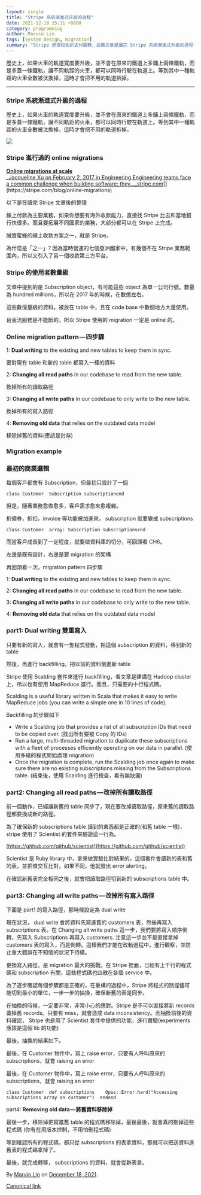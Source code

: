 ```yaml
---
layout: single
title: "Stripe 系統漸進式升級的過程"
date: 2021-12-18 15:11 +0800
category: programming
author: Marvin Lin
tags: [system design, migration]
summary: "Stripe 是很知名的支付服務，這篇文章是讀完 Stripe 系統漸進式升級的過程"
---
```


歷史上，如果火車的軌道寬度要升級，並不會在原來的鐵道上多鋪上兩條鐵軌，而是多蓋一條鐵軌，讓不同軌距的火車，都可以同時行駛在軌道上。等到其中一種軌距的火車全數被汰換掉，這時才會把不用的軌道拆掉。

* * *

### Stripe 系統漸進式升級的過程

歷史上，如果火車的軌道寬度要升級，並不會在原來的鐵道上多鋪上兩條鐵軌，而是多蓋一條鐵軌，讓不同軌距的火車，都可以同時行駛在軌道上。等到其中一種軌距的火車全數被汰換掉，這時才會把不用的軌道拆掉。

![](https://cdn-images-1.medium.com/max/800/1*kVy_4E7Jw81-keZ1SwVu1g.png)

### Stripe 進行過的 online migrations

[**Online migrations at scale**  
_Jacqueline Xu on February 2, 2017 in Engineering Engineering teams face a common challenge when building software: they…_stripe.com](https://stripe.com/blog/online-migrations "https://stripe.com/blog/online-migrations")[](https://stripe.com/blog/online-migrations)

以下是在讀完 Stripe 文章後的整理

線上付款為主要業務，如果你想要有海外收款能力，直接找 Stripe 比去和當地銀行快很多。而且要拓展不同國家的業務，大部分都可以在 Stripe 上完成。

誠實蜜蜂的線上收款方案之一，就是 Stripe。

為什麼是「之一」? 因為當時營運的七個亞洲國家中，有幾個不在 Stripe 業務範圍內，所以又引入了另一個收款第三方平台。

### Stripe 的使用者數量級

文章中提到的是 Subscription object，有可能這些 object 為單一公司行號。數量為 hundred millions，所以在 2017 年的時候，在數億左右。

這些數億量級的資料，被放在 table 中，且在 code base 中數個地方大量使用。

且金流服務是不能斷的，所以 Stripe 使用的 migration 一定是 online 的。

### Online migration pattern — 四步驟

1: **Dual writing** to the existing and new tables to keep them in sync.

要對現有 table 和新的 table 都寫入一樣的資料

2: **Changing all read paths** in our codebase to read from the new table.

換掉所有的讀取路徑

3: **Changing all write paths** in our codebase to only write to the new table.

換掉所有的寫入路徑

4: **Removing old data** that relies on the outdated data model

移除掉舊的資料(應該是封存)

### Migration example

### 最初的商業邏輯

每個客戶都會有 Subscription，但最初只設計了一個

    class Customer  Subscription subscriptionend

但是，隨著業務愈做愈多，客戶需求愈來愈複雜。

折價券，折扣，invoice 等功能被加進來， subscription 就要變成 subscriptions

    class Customer  array: Subscription subscriptionsend

而當客戶成長到了一定程度，就要做資料庫的切分，可回頭看 CH6。

左邊是既有設計，右邊是要 migration 的架構

再回頭看一次，migration pattern 四步驟

1: **Dual writing** to the existing and new tables to keep them in sync.

2: **Changing all read paths** in our codebase to read from the new table.

3: **Changing all write paths** in our codebase to only write to the new table.

4: **Removing old data** that relies on the outdated data model

### part1: Dual writing 雙重寫入

只要有新的寫入，就會有一隻程式發動，把這個 subscription 的資料，移到新的 table

然後，再進行 backfilling，把以前的資料倒進新 table

Stripe 使用 Scalding 套件來進行 backfilling，看文章是建講在 Hadoop cluster 上，所以也有使用 MapReduce 進行。而且，只需要約十行程式碼。

Scalding is a useful library written in Scala that makes it easy to write MapReduce jobs (you can write a simple one in 10 lines of code).

Backfilling 的步驟如下

*   Write a Scalding job that provides a list of all subscription IDs that need to be copied over. (找出所有要被 Copy 的 IDs)
*   Run a large, multi-threaded migration to duplicate these subscriptions with a fleet of processes efficiently operating on our data in parallel. (使用多緒的程式開始處理 migration)
*   Once the migration is complete, run the Scalding job once again to make sure there are no existing subscriptions missing from the Subscriptions table. (結束後，使用 Scalding 進行檢查，看有無缺漏)

### part2: Changing all read paths — 改掉所有讀取路徑

前一個動作，已經讓新舊的 table 同步了，現在要改掉讀取路徑，原來舊的讀取路徑都要換成新的路徑。

為了確保新的 subscriptions table 讀到的東西都是正確的(和舊 table 一樣)，stripe 使用了 Scientist 的套件來驗證這一行為。

[https://github.com/github/scientist](https://github.com/github/scientist)

Scientist 是 Ruby library 中，拿來做實驗比對結果的，這個套件會讀新的表和舊的表，並把值交互比對，如果不同，他就發出 error alerting。

在確認新舊表完全相同之後，就會把讀取路徑切到新的 subscriptions table 中。

### part3: Changing all write paths — 改掉所有寫入路徑

下面是 part1 的寫入路徑，那時候設定為 dual write

現在狀況， dual write 會將資料先寫進舊的 customers 表，然後再寫入 subscriptions 表。在 Changing all write paths 這一步，我們要將寫入順序倒轉，先寫入 Subscriptions 再寫入 customers. 注意這一步並不是直接拿掉 customers 表的寫入，而是倒轉。這樣我們才能在改動過程中，進行觀察，並防止重大錯誤在不知情的狀況下持續。

更換寫入路徑，是 migration 最大的挑戰。在 Stripe 裡面，已經有上千行的程式碼和 subscription 有關，這些程式碼也四散在各個 service 中。

為了逐步確認每個步驟都是正確的，在重構的過程中，Stripe 將程式的路徑儘可能切到最小的單位，一步一步的抽換，確保新舊的表是同步。

在抽換的時候，一定要非常，非常小心的應對。Stripe 是不可以直接將新 records 蓋掉舊 records。只要有 miss，就會造成 data inconsistency。而抽換前後的資料確認， Stripe 也是用了 Scientist 套件中提供的功能，進行實驗(experiments 應該是這個 lib 的功能)

最後，抽換的結果如下。

最後，在 Customer 物件中，寫上 raise error，只要有人呼叫原來的 subscriptions，就會 raising an error

最後，在 Customer 物件中，寫上 raise error，只要有人呼叫原來的 subscriptions，就會 raising an error

    class Customer  def subscriptions    Opus::Error.hard("Accessing subscriptions array on customer")  endend

part4: **Removing old data — 將舊資料移除掉**

最後一步，移除掉把寫進舊 table 的程式碼移除掉，最後最後，就會真的刪掉這些程式碼 (你有在用版本控制，不用怕刪程式碼)

等到確認所有的程式碼，都只從 subscriptions 的表拿資料，那就可以把送資料進舊表的程式碼拿掉了。

最後，就完成轉移， subscriptions 的資料，就會從新表拿。

By [Marvin Lin](https://medium.com/@atimis19) on [December 18, 2021](https://medium.com/p/d2c7e73e298b).

[Canonical link](https://medium.com/@atimis19/stripe-%E7%B3%BB%E7%B5%B1%E6%BC%B8%E9%80%B2%E5%BC%8F%E5%8D%87%E7%B4%9A%E7%9A%84%E9%81%8E%E7%A8%8B-d2c7e73e298b)
